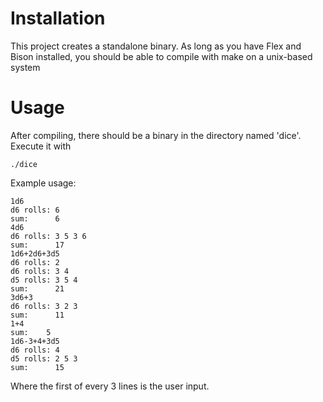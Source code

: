 # Installation
This project creates a standalone binary. As long as you have Flex and Bison installed, you should be able to compile with make on a unix-based system

# Usage
After compiling, there should be a binary in the directory named 'dice'. Execute it with
```
./dice
```
Example usage:
```
1d6
d6 rolls: 6
sum: 	  6
4d6
d6 rolls: 3 5 3 6
sum: 	  17
1d6+2d6+3d5
d6 rolls: 2
d6 rolls: 3 4
d5 rolls: 3 5 4
sum: 	  21
3d6+3
d6 rolls: 3 2 3
sum: 	  11
1+4
sum:	5
1d6-3+4+3d5
d6 rolls: 4
d5 rolls: 2 5 3
sum: 	  15
```
Where the first of every 3 lines is the user input.